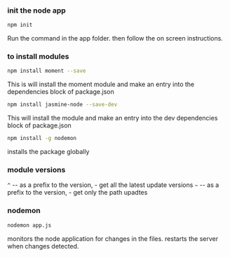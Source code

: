 ### init the node app
```bash
npm init
```
Run the command in the app folder. then follow the on screen instructions.

### to install modules
```bash
npm install moment --save
```
This is will install the moment module and make an entry into the dependencies block
of package.json

```bash
npm install jasmine-node --save-dev
```
This will install the module and make an entry into the dev dependencies block of
package.json

```bash
npm install -g nodemon
```
installs the package globally

### module versions
`^` -- as a prefix to the version, - get all the latest update versions
`~` -- as a prefix to the version, - get only the path upadtes

### nodemon
```bash
nodemon app.js
```
monitors the node application for changes in the files. restarts the server when changes detected.
